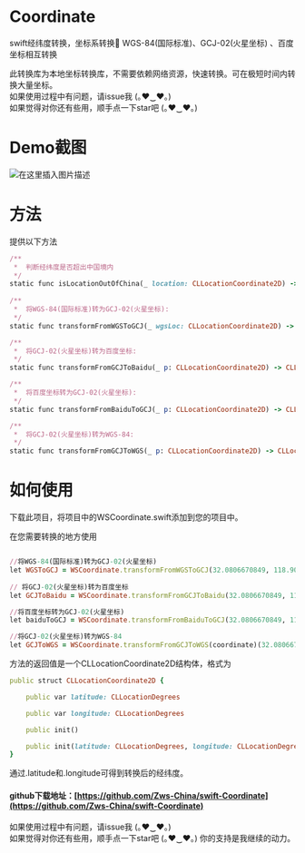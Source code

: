# Coordinate
swift经纬度转换，坐标系转换💯 WGS-84(国际标准)、GCJ-02(火星坐标) 、百度坐标相互转换

此转换库为本地坐标转换库，不需要依赖网络资源，快速转换。可在极短时间内转换大量坐标。<br>
如果使用过程中有问题，请issue我 (｡♥‿♥｡)  <br>
如果觉得对你还有些用，顺手点一下star吧 (｡♥‿♥｡) <br>

# Demo截图
![在这里插入图片描述](https://img-blog.csdnimg.cn/0945952dd6264aada4af77e93093f887.png?x-oss-process=image/watermark,type_ZHJvaWRzYW5zZmFsbGJhY2s,shadow_50,text_Q1NETiBAV1NfUHJvZ3JhbWVy,size_20,color_FFFFFF,t_70,g_se,x_16#pic_center)
# 方法
提供以下方法

```ruby
/**
 *  判断经纬度是否超出中国境内
 */
static func isLocationOutOfChina(_ location: CLLocationCoordinate2D) -> Bool
 
/**
 *  将WGS-84(国际标准)转为GCJ-02(火星坐标):
 */
static func transformFromWGSToGCJ(_ wgsLoc: CLLocationCoordinate2D) -> CLLocationCoordinate2D

/**
 *  将GCJ-02(火星坐标)转为百度坐标:
 */
static func transformFromGCJToBaidu(_ p: CLLocationCoordinate2D) -> CLLocationCoordinate2D 

/**
 *  将百度坐标转为GCJ-02(火星坐标):
 */
static func transformFromBaiduToGCJ(_ p: CLLocationCoordinate2D) -> CLLocationCoordinate2D 

/**
 *  将GCJ-02(火星坐标)转为WGS-84:
 */
static func transformFromGCJToWGS(_ p: CLLocationCoordinate2D) -> CLLocationCoordinate2D 

```
# 如何使用
下载此项目，将项目中的WSCoordinate.swift添加到您的项目中。


在您需要转换的地方使用
```ruby

//将WGS-84(国际标准)转为GCJ-02(火星坐标)
let WGSToGCJ = WSCoordinate.transformFromWGSToGCJ(32.0806670849, 118.9060163095)
    
// 将GCJ-02(火星坐标)转为百度坐标
let GCJToBaidu = WSCoordinate.transformFromGCJToBaidu(32.0806670849, 118.9060163095)

//将百度坐标转为GCJ-02(火星坐标)
let baiduToGCJ = WSCoordinate.transformFromBaiduToGCJ(32.0806670849, 118.9060163095)

//将GCJ-02(火星坐标)转为WGS-84
let GCJToWGS = WSCoordinate.transformFromGCJToWGS(coordinate)(32.0806670849, 118.9060163095)

```
方法的返回值是一个CLLocationCoordinate2D结构体，格式为
```ruby
public struct CLLocationCoordinate2D {

    public var latitude: CLLocationDegrees

    public var longitude: CLLocationDegrees

    public init()

    public init(latitude: CLLocationDegrees, longitude: CLLocationDegrees)
}
```
通过.latitude和.longitude可得到转换后的经纬度。

#### github下载地址：[https://github.com/Zws-China/swift-Coordinate](https://github.com/Zws-China/swift-Coordinate)

如果使用过程中有问题，请issue我 (｡♥‿♥｡)  <br>
如果觉得对你还有些用，顺手点一下star吧 (｡♥‿♥｡)   你的支持是我继续的动力。<br>

